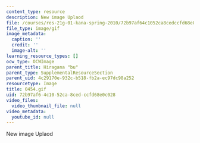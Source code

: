 ```yaml
---
content_type: resource
description: New image Uplaod
file: /courses/res-21g-01-kana-spring-2010/72b97af64c1052ca8cedccfd68e0c028_0454.gif
file_type: image/gif
image_metadata:
  caption: ''
  credit: ''
  image-alt: ''
learning_resource_types: []
ocw_type: OCWImage
parent_title: Hiragana "bu"
parent_type: SupplementalResourceSection
parent_uid: 4c29170e-932c-b518-fb2a-ec97dc98a252
resourcetype: Image
title: 0454.gif
uid: 72b97af6-4c10-52ca-8ced-ccfd68e0c028
video_files:
  video_thumbnail_file: null
video_metadata:
  youtube_id: null
---
```

New image Uplaod

